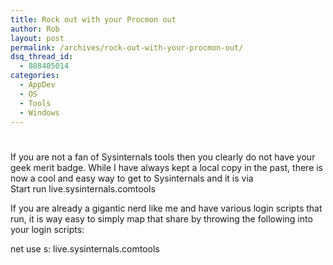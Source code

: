 ```yaml
---
title: Rock out with your Procmon out
author: Rob
layout: post
permalink: /archives/rock-out-with-your-procmon-out/
dsq_thread_id:
  - 888405014
categories:
  - AppDev
  - OS
  - Tools
  - Windows
---
```

# 

If you are not a fan of Sysinternals tools then you clearly do not have your geek merit badge. While I have always kept a local copy in the past, there is now a cool and easy way to get to Sysinternals and it is via  
Start run live.sysinternals.comtools

If you are already a gigantic nerd like me and have various login scripts that run, it is way easy to simply map that share by throwing the following into your login scripts:

net use s: live.sysinternals.comtools